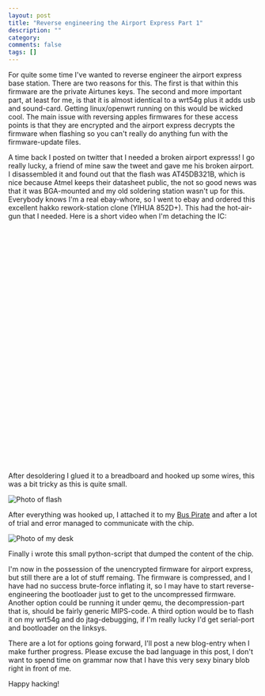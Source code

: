 ```yaml
---
layout: post
title: "Reverse engineering the Airport Express Part 1"
description: ""
category: 
comments: false
tags: []
---
```



For quite some time I've wanted to reverse engineer the airport express base station. There are two reasons for this. The first is that within this firmware are the private Airtunes keys. The second and more important part, at least for me, is that it is almost identical to a wrt54g plus it adds usb and sound-card. Getting linux/openwrt running on this would be wicked cool. The main issue with reversing apples firmwares for these access points is that they are encrypted and the airport express decrypts the firmware when flashing so you can't really do anything fun with the firmware-update files.

A time back I posted on twitter that I needed a broken airport expresss! I go really lucky, a friend of mine saw the tweet and gave me his broken airport. I disassembled it and found out that the flash was AT45DB321B, which is nice because Atmel keeps their datasheet public, the not so good news was that it was BGA-mounted and my old soldering station wasn't up for this. Everybody knows I'm a real ebay-whore, so I went to ebay and ordered this excellent hakko rework-station clone (YIHUA 852D+). This had the hot-air-gun that I needed. Here is a short video when I'm detaching the IC:

<object><param name="movie" value="http://www.youtube.com/v/EB8PNZNsLVk&hl=en_US&fs=1&"></param><param name="allowFullScreen" value="true"></param><param name="allowscriptaccess" value="always"></param><embed src="http://www.youtube.com/v/EB8PNZNsLVk&hl=en_US&fs=1&" type="application/x-shockwave-flash" allowscriptaccess="always" allowfullscreen="true" width="640" height="480"></embed></object>


After desoldering I glued it to a breadboard and hooked up some wires, this was a bit tricky as this is quite small.


![Photo of flash](https://hsorbo.no/images/4378757090.jpg)


After everything was hooked up, I attached it to my [Bus Pirate](http://code.google.com/p/the-bus-pirate/)  and after a lot of trial and error managed to communicate with the chip.

![Photo of my desk](https://hsorbo.no/images/4378005219.jpg)


Finally i wrote this small python-script that dumped the content of the chip.

I'm now in the possession of the unencrypted firmware for airport express, but still there are a lot of stuff remaing. The firmware is compressed, and I have had no success brute-force inflating it, so I may have to start reverse-engineering the bootloader just to get to the uncompressed firmware. Another option could be running it under qemu, the decompression-part that is, should be fairly generic MIPS-code. A third option would be to flash it on my wrt54g and do jtag-debugging, if I'm really lucky I'd get serial-port and bootloader on the linksys.

There are a lot for options going forward, I'll post a new blog-entry when I make further progress.
Please excuse the bad language in this post, I don't want to spend time on grammar now that I have this very sexy binary blob right in front of me.

Happy hacking!
